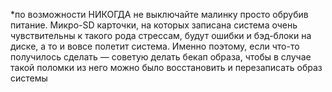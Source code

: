 *по возможности НИКОГДА не выключайте малинку просто обрубив питание. Микро-SD карточки, на которых записана система очень чувствительны к такого рода стрессам, будут ошибки и бэд-блоки на диске, а то и вовсе полетит система. Именно поэтому, если что-то получилось сделать — советую делать бекап образа, чтобы в случае такой поломки из него можно было восстановить и перезаписать образ системы

